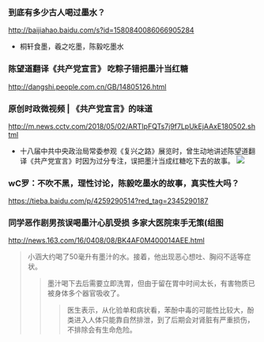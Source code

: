 ### 到底有多少古人喝过墨水？
http://baijiahao.baidu.com/s?id=1580840086066905284
- 桐轩食墨，羲之吃墨，陈毅吃墨水
### 陈望道翻译《共产党宣言》 吃粽子错把墨汁当红糖
http://dangshi.people.com.cn/GB/14805126.html
### 原创时政微视频 | 《共产党宣言》的味道
http://m.news.cctv.com/2018/05/02/ARTIpFQTs7j9f7LpUkEjAAxE180502.shtml
- 十八届中共中央政治局常委参观《复兴之路》展览时，曾生动地讲述陈望道翻译《共产党宣言》时因为过分专注，误把墨汁当成红糖吃下去的故事。
![](http://p1.img.cctvpic.com/cportal/img/photoAlbum/page/performance/img/2018/5/2/1525191084319_695.jpg)
### wC罗：不吹不黑，理性讨论，陈毅吃墨水的故事，真实性大吗？
https://tieba.baidu.com/p/4259290514?red_tag=2345290187
### 同学恶作剧男孩误喝墨汁心肌受损 多家大医院束手无策(组图
http://news.163.com/16/0408/08/BK4AF0M400014AEE.html
>小涵大约喝了50毫升有墨汁的水。接着，他出现恶心想吐、胸闷不适等症状。
>>墨汁喝下去后需要立即洗胃，但由于留在胃中时间太长，有害物质已被身体多个器官吸收了。
>>>医生表示，从化验单和病状看，苯酚中毒的可能性比较大，酚类进入人体只能靠自然排泄，到了后期会对肾脏有严重损伤，不排除会有生命危险。